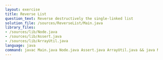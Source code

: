 ```yaml
---
layout: exercise
title: Reverse List
question_text: Reverse destructively the single-linked list
solution_file: /sources/ReverseList/Main.java
library_files:
- /sources/lib/Node.java
- /sources/lib/Assert.java
- /sources/lib/ArrayUtil.java
language: java
command: javac Main.java Node.java Assert.java ArrayUtil.java && java Main
---
```

